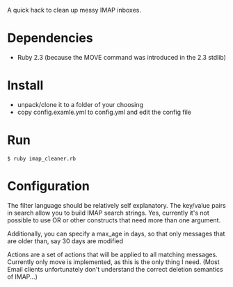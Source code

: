 A quick hack to clean up messy IMAP inboxes.

# Dependencies

- Ruby 2.3 (because the MOVE command was introduced in the 2.3 stdlib)

# Install

- unpack/clone it to a folder of your choosing
- copy config.examle.yml to config.yml and edit the config file

# Run

    $ ruby imap_cleaner.rb

# Configuration

The filter language should be relatively self explanatory. The key/value pairs in search allow you
to build IMAP search strings. Yes, currently it's not possible to use OR or other constructs that
need more than one argument.

Additionally, you can specify a max_age in days, so that only messages that are older than, say
30 days are modified

Actions are a set of actions that will be applied to all matching messages. Currently only move is
implemented, as this is the only thing I need. (Most Email clients unfortunately don't understand
the correct deletion semantics of IMAP...)
